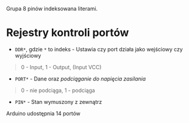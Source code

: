 Grupa 8 pinów indeksowana literami.

# Rejestry kontroli portów

- `DDR*`, gdzie `*` to indeks - Ustawia czy port działa jako wejściowy czy wyjściowy
> 0 - Input, 1 - Output, (Input VCC)
- `PORT*` - Dane oraz *podciąganie do napięcia zasilania*
> 0 - nie podciąga, 1 - podciąga
- `PIN*` - Stan wymuszony z zewnątrz

Arduino udostępnia 14 portów